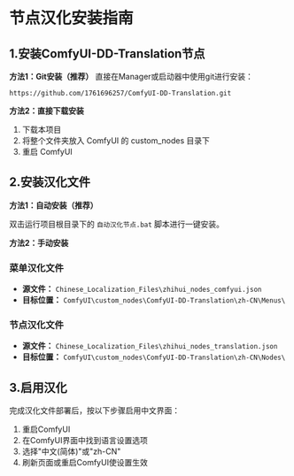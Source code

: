 # 节点汉化安装指南

## 1.安装ComfyUI-DD-Translation节点

**方法1：Git安装（推荐）**
直接在Manager或启动器中使用git进行安装：
```
https://github.com/1761696257/ComfyUI-DD-Translation.git
```

**方法2：直接下载安装**
1. 下载本项目
2. 将整个文件夹放入 ComfyUI 的 custom_nodes 目录下
3. 重启 ComfyUI

## 2.安装汉化文件

**方法1：自动安装（推荐）**

双击运行项目根目录下的 `自动汉化节点.bat` 脚本进行一键安装。

**方法2：手动安装**

### 菜单汉化文件
- **源文件：** `Chinese_Localization_Files\zhihui_nodes_comfyui.json`
- **目标位置：** `ComfyUI\custom_nodes\ComfyUI-DD-Translation\zh-CN\Menus\`

### 节点汉化文件
- **源文件：** `Chinese_Localization_Files\zhihui_nodes_translation.json`
- **目标位置：** `ComfyUI\custom_nodes\ComfyUI-DD-Translation\zh-CN\Nodes\`

## 3.启用汉化

完成汉化文件部署后，按以下步骤启用中文界面：

1. 重启ComfyUI
2. 在ComfyUI界面中找到语言设置选项
3. 选择"中文(简体)"或"zh-CN"
4. 刷新页面或重启ComfyUI使设置生效